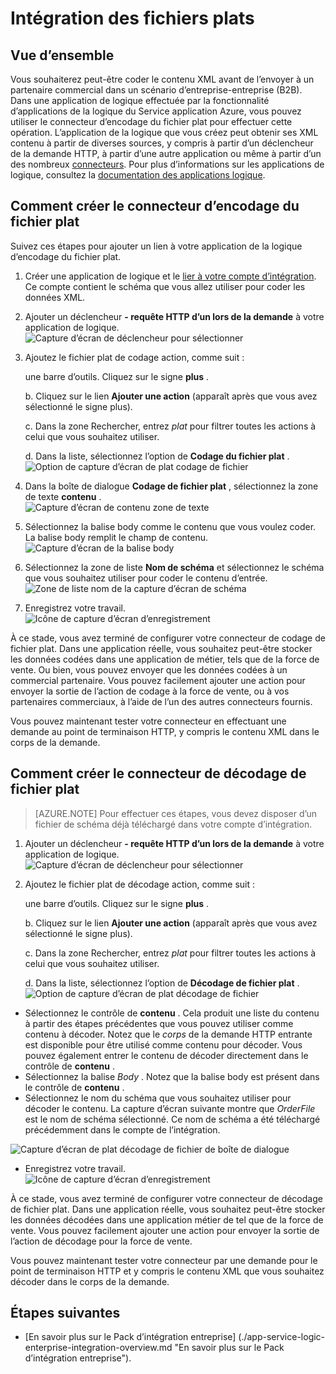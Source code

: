 <properties
    pageTitle="Apprenez à coder ou décoder les fichiers plats, à l’aide d’applications Enterprise Integration Pack et logique | Service d’application Microsoft Azure | Microsoft Azure"
    description="Utiliser les fonctionnalités des applications Enterprise Integration Pack et logique pour coder ou décoder les fichiers plats"
    services="app-service\logic"
    documentationCenter=".net,nodejs,java"
    authors="msftman"
    manager="erikre"
    editor="cgronlun"/>

<tags 
    ms.service="logic-apps" 
    ms.workload="integration" 
    ms.tgt_pltfrm="na" 
    ms.devlang="na" 
    ms.topic="article" 
    ms.date="07/08/2016" 
    ms.author="deonhe"/>

# <a name="enterprise-integration-with-flat-files"></a>Intégration des fichiers plats

## <a name="overview"></a>Vue d’ensemble

Vous souhaiterez peut-être coder le contenu XML avant de l’envoyer à un partenaire commercial dans un scénario d’entreprise-entreprise (B2B). Dans une application de logique effectuée par la fonctionnalité d’applications de la logique du Service application Azure, vous pouvez utiliser le connecteur d’encodage du fichier plat pour effectuer cette opération. L’application de la logique que vous créez peut obtenir ses XML contenu à partir de diverses sources, y compris à partir d’un déclencheur de la demande HTTP, à partir d’une autre application ou même à partir d’un des nombreux [connecteurs](../connectors/apis-list.md). Pour plus d’informations sur les applications de logique, consultez la [documentation des applications logique](./app-service-logic-what-are-logic-apps.md "en savoir plus sur les applications de la logique").  

## <a name="how-to-create-the-flat-file-encoding-connector"></a>Comment créer le connecteur d’encodage du fichier plat

Suivez ces étapes pour ajouter un lien à votre application de la logique d’encodage du fichier plat.

1. Créer une application de logique et le [lier à votre compte d’intégration](./app-service-logic-enterprise-integration-accounts.md "apprendre à lier un compte de l’intégration à une application de logique"). Ce compte contient le schéma que vous allez utiliser pour coder les données XML.  
2. Ajouter un déclencheur **- requête HTTP d’un lors de la demande** à votre application de logique.  
![Capture d’écran de déclencheur pour sélectionner](./media/app-service-logic-enterprise-integration-flatfile/flatfile-1.png)    
3. Ajoutez le fichier plat de codage action, comme suit :

    une barre d’outils. Cliquez sur le signe **plus** .

    b. Cliquez sur le lien **Ajouter une action** (apparaît après que vous avez sélectionné le signe plus).

    c. Dans la zone Rechercher, entrez *plat* pour filtrer toutes les actions à celui que vous souhaitez utiliser.

    d. Dans la liste, sélectionnez l’option de **Codage du fichier plat** .   
![Option de capture d’écran de plat codage de fichier](./media/app-service-logic-enterprise-integration-flatfile/flatfile-2.png)   
4. Dans la boîte de dialogue **Codage de fichier plat** , sélectionnez la zone de texte **contenu** .  
![Capture d’écran de contenu zone de texte](./media/app-service-logic-enterprise-integration-flatfile/flatfile-3.png)  
5. Sélectionnez la balise body comme le contenu que vous voulez coder. La balise body remplit le champ de contenu.     
![Capture d’écran de la balise body](./media/app-service-logic-enterprise-integration-flatfile/flatfile-4.png)  
6. Sélectionnez la zone de liste **Nom de schéma** et sélectionnez le schéma que vous souhaitez utiliser pour coder le contenu d’entrée.    
![Zone de liste nom de la capture d’écran de schéma](./media/app-service-logic-enterprise-integration-flatfile/flatfile-5.png)  
7. Enregistrez votre travail.   
![Icône de capture d’écran d’enregistrement](./media/app-service-logic-enterprise-integration-flatfile/flatfile-6.png)  

À ce stade, vous avez terminé de configurer votre connecteur de codage de fichier plat. Dans une application réelle, vous souhaitez peut-être stocker les données codées dans une application de métier, tels que de la force de vente. Ou bien, vous pouvez envoyer que les données codées à un commercial partenaire. Vous pouvez facilement ajouter une action pour envoyer la sortie de l’action de codage à la force de vente, ou à vos partenaires commerciaux, à l’aide de l’un des autres connecteurs fournis.

Vous pouvez maintenant tester votre connecteur en effectuant une demande au point de terminaison HTTP, y compris le contenu XML dans le corps de la demande.  

## <a name="how-to-create-the-flat-file-decoding-connector"></a>Comment créer le connecteur de décodage de fichier plat

>[AZURE.NOTE] Pour effectuer ces étapes, vous devez disposer d’un fichier de schéma déjà téléchargé dans votre compte d’intégration.

1. Ajouter un déclencheur **- requête HTTP d’un lors de la demande** à votre application de logique.  
![Capture d’écran de déclencheur pour sélectionner](./media/app-service-logic-enterprise-integration-flatfile/flatfile-1.png)    
2. Ajoutez le fichier plat de décodage action, comme suit :

    une barre d’outils. Cliquez sur le signe **plus** .

    b. Cliquez sur le lien **Ajouter une action** (apparaît après que vous avez sélectionné le signe plus).

    c. Dans la zone Rechercher, entrez *plat* pour filtrer toutes les actions à celui que vous souhaitez utiliser.

    d. Dans la liste, sélectionnez l’option de **Décodage de fichier plat** .   
![Option de capture d’écran de plat décodage de fichier](./media/app-service-logic-enterprise-integration-flatfile/flatfile-2.png)   
- Sélectionnez le contrôle de **contenu** . Cela produit une liste du contenu à partir des étapes précédentes que vous pouvez utiliser comme contenu à décoder. Notez que le *corps* de la demande HTTP entrante est disponible pour être utilisé comme contenu pour décoder. Vous pouvez également entrer le contenu de décoder directement dans le contrôle de **contenu** .     
- Sélectionnez la balise *Body* . Notez que la balise body est présent dans le contrôle de **contenu** .
- Sélectionnez le nom du schéma que vous souhaitez utiliser pour décoder le contenu. La capture d’écran suivante montre que *OrderFile* est le nom de schéma sélectionné. Ce nom de schéma a été téléchargé précédemment dans le compte de l’intégration.

 ![Capture d’écran de plat décodage de fichier de boîte de dialogue](./media/app-service-logic-enterprise-integration-flatfile/flatfile-decode-1.png)    
- Enregistrez votre travail.  
![Icône de capture d’écran d’enregistrement](./media/app-service-logic-enterprise-integration-flatfile/flatfile-6.png)    

À ce stade, vous avez terminé de configurer votre connecteur de décodage de fichier plat. Dans une application réelle, vous souhaitez peut-être stocker les données décodées dans une application métier de tel que de la force de vente. Vous pouvez facilement ajouter une action pour envoyer la sortie de l’action de décodage pour la force de vente.

Vous pouvez maintenant tester votre connecteur par une demande pour le point de terminaison HTTP et y compris le contenu XML que vous souhaitez décoder dans le corps de la demande.  

## <a name="next-steps"></a>Étapes suivantes
- [En savoir plus sur le Pack d’intégration entreprise] (./app-service-logic-enterprise-integration-overview.md "En savoir plus sur le Pack d’intégration entreprise").  
